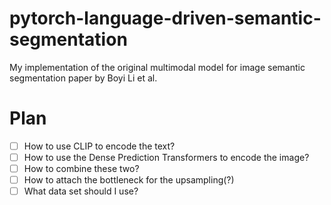 # pytorch-language-driven-semantic-segmentation
My implementation of the original multimodal model for image semantic segmentation paper by Boyi Li et al.

# Plan 
- [ ] How to use CLIP to encode the text? 
- [ ] How to use the Dense Prediction Transformers to encode the image? 
- [ ] How to combine these two? 
- [ ] How to attach the bottleneck for the upsampling(?)
- [ ] What data set should I use? 